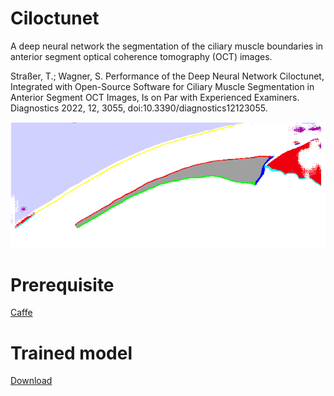 # Ciloctunet
A deep neural network the segmentation of the ciliary muscle boundaries in anterior segment optical coherence tomography (OCT) images.

Straßer, T.; Wagner, S. Performance of the Deep Neural Network Ciloctunet, Integrated with Open-Source Software for Ciliary Muscle Segmentation in Anterior Segment OCT Images, Is on Par with Experienced Examiners. Diagnostics 2022, 12, 3055, doi:10.3390/diagnostics12123055.

![Segmented ciliary muscle](https://raw.githubusercontent.com/strator1/Ciloctunet/main/ciloctunet.png)

# Prerequisite
[Caffe](http://caffe.berkeleyvision.org/installation.html)

# Trained model
[Download](https://github.com/strator1/Ciloctunet/releases/download/1/snapshot_iter_168480.caffemodel)
